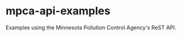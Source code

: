mpca-api-examples
=================

Examples using the Minnesota Pollution Control Agency's ReST API.
